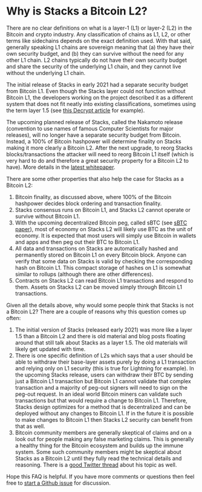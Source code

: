 
# Why is Stacks a Bitcoin L2? 

There are no clear definitions on what is a layer-1 (L1) or layer-2 (L2) in the Bitcoin and crypto industry. Any classification of chains as L1, L2, or other terms like sidechains depends on the exact definition used. With that said, generally speaking L1 chains are sovereign meaning that (a) they have their own security budget, and (b) they can survive without the need for any other L1 chain. L2 chains typically do not have their own security budget and share the security of the underlying L1 chain, and they cannot live without the underlying L1 chain.

The initial release of Stacks in early 2021 had a separate security budget from Bitcoin L1. Even though the Stacks layer could not function without Bitcoin L1, the developers working on the project described it as a different system that does not fit neatly into existing classifications, sometimes using the term layer 1.5 (see [this Decrypt article](https://decrypt.co/82019/bitcoin-defi-thing-says-stacks-founder-muneeb-ali) for example).

The upcoming planned release of Stacks, called the Nakamoto release (convention to use names of famous Computer Scientists for major releases), will no longer have a separate security budget from Bitcoin. Instead, a 100% of Bitcoin hashpower will determine finality on Stacks making it more clearly a Bitcoin L2. After the next upgrade, to reorg Stacks blocks/transactions the attacker will need to reorg Bitcoin L1 itself (which is very hard to do and therefore a great security property for a Bitcoin L2 to have). More details in the [latest whitepaper](https://stacks.co/stacks.pdf).

There are some other properties that also help the case for Stacks as a Bitcoin L2:

1) Bitcoin finality, as discussed above, where 100% of the Bitcoin hashpower decides block ordering and transaction finality. 
2) Stacks consensus runs on Bitcoin L1, and Stacks L2 cannot operate or survive without Bitcoin L1.
3) With the upcoming decentralized Bitcoin peg, called sBTC (see [sBTC paper](https://stacks.co/sbtc.pdf)), most of economy on Stacks L2 will likely use BTC as the unit of economy. It is expected that most users will simply use Bitcoin in wallets and apps and then peg out their BTC to Bitcoin L1.
4) All data and transactions on Stacks are automatically hashed and permanently stored on Bitcoin L1 on every Bitcoin block. Anyone can verify that some data on Stacks is valid by checking the corresponding hash on Bitcoin L1. This compact storage of hashes on L1 is somewhat similar to rollups (although there are other differences).
5) Contracts on Stacks L2 can read Bitcoin L1 transactions and respond to them. Assets on Stacks L2 can be moved simply through Bitcoin L1 transactions.

Given all the details above, why would some people think that Stacks is not a Bitcoin L2? There are a couple of reasons why this question comes up often:
1) The initial version of Stacks (released early 2021) was more like a layer 1.5 than a Bitcoin L2 and there is old material and blog posts floating around that still talk about Stacks as a layer 1.5. The old materials will likely get updated with time.
2) There is one specific definition of L2s which says that a user should be able to withdraw their base-layer assets purely by doing a L1 transaction and relying only on L1 security (this is true for Lightning for example). In the upcoming Stacks release, users can withdraw their BTC by sending just a Bitcoin L1 transaction but Bitcoin L1 cannot validate that complex transaction and a majority of peg-out signers will need to sign on the peg-out request. In an ideal world Bitcoin miners can validate such transactions but that would require a change to Bitcoin L1. Therefore, Stacks design optimizes for a method that is decentralized and can be deployed without any changes to Bitcoin L1. If in the future it is possible to make changes to Bitcoin L1 then Stacks L2 security can benefit from that as well.
3) Bitcoin community members are generally skeptical of claims and on a look out for people making any false marketing claims. This is generally a healthy thing for the Bitcoin ecosystem and builds up the immune system. Some such community members might be skeptical about Stacks as a Bitcoin L2 until they fully read the technical details and reasoning. There is a [good Twitter thread](https://twitter.com/lopp/status/1623756872976158722?s=20) about his topic as well.

Hope this FAQ is helpful. If you have more comments or questions then feel free to [start a Github issue](https://github.com/stacks-network/stacks/issues/new) for discussion.
